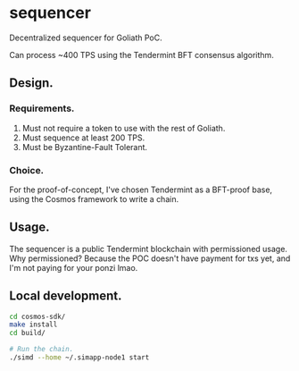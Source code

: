 
sequencer
=========

Decentralized sequencer for Goliath PoC. 

Can process ~400 TPS using the Tendermint BFT consensus algorithm.

## Design.
### Requirements.

 1. Must not require a token to use with the rest of Goliath.
 2. Must sequence at least 200 TPS.
 3. Must be Byzantine-Fault Tolerant.

### Choice.

For the proof-of-concept, I've chosen Tendermint as a BFT-proof base, using the Cosmos framework to write a chain.

## Usage.

The sequencer is a public Tendermint blockchain with permissioned usage. Why permissioned? Because the POC doesn't have payment for txs yet, and I'm not paying for your ponzi lmao.

## Local development.

```sh
cd cosmos-sdk/
make install
cd build/

# Run the chain.
./simd --home ~/.simapp-node1 start
```





